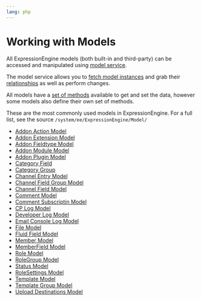```yaml
---
lang: php
---
```


<!--
    This source file is part of the open source project
    ExpressionEngine User Guide (https://github.com/ExpressionEngine/ExpressionEngine-User-Guide)

    @link      https://expressionengine.com/
    @copyright Copyright (c) 2003-2020, Packet Tide, LLC (https://packettide.com)
    @license   https://expressionengine.com/license Licensed under Apache License, Version 2.0
-->

# Working with Models

All ExpressionEngine models (both built-in and third-party) can be accessed and manipulated using [model service](development/services/model.md).

The model service allows you to [fetch model instances](development/services/model/fetching.md) and grab their [relationships](development/services/model/relationships.md) as well as perform changes.

All models have a [set of methods](development/services/model/building-your-own.md#model-methods) available to get and set the data, however some models also define their own set of methods.

These are the most commonly used models in ExpressionEngine. For a full list, see the source `/system/ee/ExpressionEngine/Model/`

- [Addon Action Model](development/models/addon-action.md)
- [Addon Extension Model](development/models/addon-extension.md)
- [Addon Fieldtype Model](development/models/addon-fieldtype.md)
- [Addon Module Model](development/models/addon-module.md)
- [Addon Plugin Model](development/models/addon-plugin.md)
- [Category Field](development/models/category-field.md)
- [Category Group](development/models/category-group.md)
- [Channel Entry Model](development/models/channel-entry.md)
- [Channel Field Group Model](development/models/channel-field-group.md)
- [Channel Field Model](development/models/channel-field.md)
- [Comment Model](development/models/comment.md)
- [Comment Subscriptin Model](development/models/comment-subscription.md)
- [CP Log Model](development/models/cp-log.md)
- [Developer Log Model](development/models/developer-log.md)
- [Email Console Log Model](development/models/email-console-cache.md)
- [File Model](development/models/file.md)
- [Fluid Field Model](development/models/fluid-field.md)
- [Member Model](development/models/member.md)
- [MemberField Model](development/models/member-field.md)
- [Role Model](development/models/role.md)
- [RoleGroup Model](development/models/role-group.md)
- [Status Model](development/models/status.md)
- [RoleSettings  Model](development/models/role-settings.md)
- [Template  Model](development/models/template.md)
- [Template Group  Model](development/models/template-group.md)
- [Upload Destinations Model](development/models/upload-destination.md)
